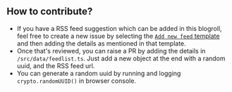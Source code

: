 ## How to contribute?

- If you have a RSS feed suggestion which can be added in this blogroll, feel free to create a new issue by selecting the [`Add new feed` template](https://github.com/murtuzaalisurti/rssed/issues/new?assignees=&labels=&projects=&template=add-a-new-feed.md&title=%5BFEED%5D%3A+) and then adding the details as mentioned in that template.
- Once that's reviewed, you can raise a PR by adding the details in `/src/data/feedlist.ts`. Just add a new object at the end with a random uuid, and the RSS feed url.
- You can generate a random uuid by running and logging `crypto.randomUUID()` in browser console.
